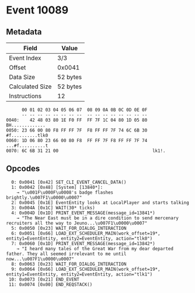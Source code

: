 # Event 10089

## Metadata

| Field           | Value    |
|-----------------|----------|
| Event Index     | 3/3      |
| Offset          | 0x0041   |
| Data Size       | 52 bytes |
| Calculated Size | 52 bytes |
| Instructions    | 12       |

```
      00 01 02 03 04 05 06 07  08 09 0A 0B 0C 0D 0E 0F
      -- -- -- -- -- -- -- --  -- -- -- -- -- -- -- --
0040:    42 48 03 80 1E F0 FF  FF 7F 1C 04 80 1D 05 80   BH.............
0050: 23 66 00 80 F8 FF FF 7F  F8 FF FF 7F 74 6C 6B 30  #f..........tlk0
0060: 1D 06 80 23 66 00 80 F8  FF FF 7F F8 FF FF 7F 74  ...#f..........t
0070: 6C 6B 31 21 00                                    lk1!.           
```

## Opcodes

```
  0: 0x0041 [0x42] SET_CLI_EVENT_CANCEL_DATA()
  1: 0x0042 [0x48] [System] [13840*]:
    → "\u001F\u000F\u0008's badge flashes brightly.\u007F1\u0000\u0007"
  2: 0x0045 [0x1E] EventEntity looks at LocalPlayer and starts talking
  3: 0x004A [0x1C] WAIT(30* ticks)
  4: 0x004D [0x1D] PRINT_EVENT_MESSAGE(message_id=13841*)
    → "The Near East must be in a dire condition to send mercenary recruiters all the way to Jeuno...\u007F1\u0000\u0007"
  5: 0x0050 [0x23] WAIT_FOR_DIALOG_INTERACTION
  6: 0x0051 [0x66] LOAD_EXT_SCHEDULER_MAIN(work_offset=19*, entity1=EventEntity, entity2=EventEntity, action="tlk0")
  7: 0x0060 [0x1D] PRINT_EVENT_MESSAGE(message_id=13842*)
    → "I heard many tales of the Great War from my dear departed father. They all seemed irrelevant to me until now...\u007F1\u0000\u0007"
  8: 0x0063 [0x23] WAIT_FOR_DIALOG_INTERACTION
  9: 0x0064 [0x66] LOAD_EXT_SCHEDULER_MAIN(work_offset=19*, entity1=EventEntity, entity2=EventEntity, action="tlk1")
 10: 0x0073 [0x21] END_EVENT
 11: 0x0074 [0x00] END_REQSTACK()
```
